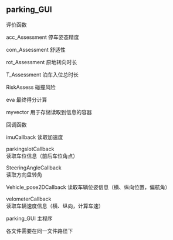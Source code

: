 ## parking_GUI

评价函数

acc_Assessment
停车姿态精度 

com_Assessment 
舒适性

rot_Assessment 
原地转向时长

T_Assessment 
泊车入位总时长

RiskAssess 
碰撞风险

eva 
最终得分计算


myvector
用于存储读取到信息的容器


回调函数

imuCallback 
读取加速度

parkingslotCallback  
读取车位信息（前后车位角点）

SteeringAngleCallback  
读取方向盘转角

Vehicle_pose2DCallback
读取车辆位姿信息（横、纵向位置，偏航角）  

velometerCallback  
读取车辆速度信息（横、纵向，计算车速）


parking_GUI
主程序



各文件需要在同一文件路径下
##
